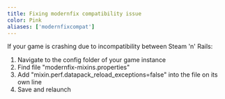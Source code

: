 ```yaml
---
title: Fixing modernfix compatibility issue
color: Pink
aliases: ['modernfixcompat']
---
```


If your game is crashing due to incompatibility between Steam 'n' Rails:
1. Navigate to the config folder of your game instance
2. Find file "modernfix-mixins.properties"
3. Add "mixin.perf.datapack_reload_exceptions=false" into the file on its own line
4. Save and relaunch